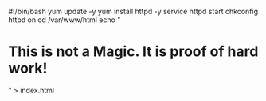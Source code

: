 #!/bin/bash
yum update -y
yum install httpd -y
service httpd start
chkconfig httpd on
cd /var/www/html
echo "<html><h1>This is not a Magic. It is proof of hard work!</h1></html>"  >  index.html

